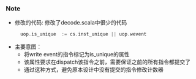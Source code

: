 ### Note
- 修改的代码: 修改了decode.scala中很少的代码
  ```scala
    uop.is_unique  := cs.inst_unique || uop.wevent
  ```
- 主要意图：
    - 将write event的指令标记为is_unique的属性
    - 该属性要求在dispatch该指令之前，需要保证之前的所有指令都提交了
    - 通过这种方式，避免原本设计中没有提交的指令修改计数器